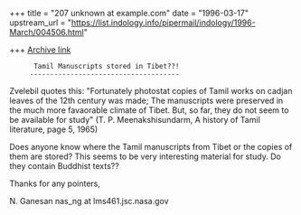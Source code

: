 +++
title = "207 unknown at example.com"
date = "1996-03-17"
upstream_url = "https://list.indology.info/pipermail/indology/1996-March/004506.html"

+++
[Archive link](https://list.indology.info/pipermail/indology/1996-March/004506.html)



          Tamil Manuscripts stored in Tibet??!
         -------------------------------------


Zvelebil quotes this: "Fortunately photostat copies of Tamil
works on cadjan leaves of the 12th century was made; The manuscripts
were preserved in the much more favaorable climate of Tibet. But, so far, 
they do not seem to be available for study" (T. P. Meenakshisundarm,
A history of Tamil literature, page 5, 1965)

Does anyone know where the Tamil manuscripts from Tibet or the
copies of them are stored? This seems to be very interesting
material for study. Do they contain Buddhist texts??

Thanks for any pointers,

N. Ganesan
nas_ng at lms461.jsc.nasa.gov




